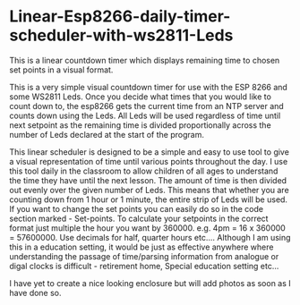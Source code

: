 # Linear-Esp8266-daily-timer-scheduler-with-ws2811-Leds
This is a linear countdown timer which displays remaining time to chosen set points in a visual format. 

This is a very simple visual countdown timer for use with the ESP 8266 and some WS2811 Leds. Once you decide what times that you would like to count down to, the esp8266 gets the current time from an NTP server and counts down using the Leds. All Leds will be used regardless of time until next setpoint as the remaining time is divided proportionally across the number of Leds declared at the start of the program. 

This linear scheduler is designed to be a simple and easy to use tool to give a visual representation of time until various points throughout the day. I use this tool daily in the classroom to allow children of all ages to understand the time they have until the next lesson.  The amount of time is then divided out evenly over the given number of Leds. This means that whether you are counting down from 1 hour or 1 minute, the entire strip of Leds will be used. If you want to change the set points you can easily do so in the code section marked - Set-points. To calculate your setpoints in the correct format just multiple the hour you want by 360000. e.g. 4pm = 16 x 360000 = 57600000. Use decimals for half, quarter hours etc.... Although I am using this in a education setting, it would be just as effective anywhere where understanding the passage of time/parsing information from analogue or digal clocks is difficult - retirement home, Special education setting etc...

I have yet to create a nice looking enclosure but will add photos as soon as I have done so. 




